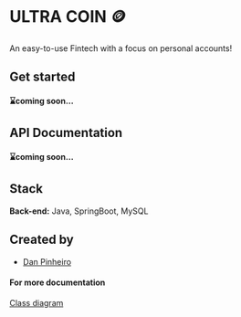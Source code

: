 
# ULTRA COIN 🪙

An easy-to-use Fintech with a focus on personal accounts! 

## Get started

#### ⌛coming soon...

## API Documentation

#### ⌛coming soon...
## Stack 


**Back-end:** Java, SpringBoot, MySQL


## Created by

- [Dan Pinheiro](https://github.com/ddsp-pinheiro)      





                                                                                                                                                           
#### For more documentation

[Class diagram](https://drive.google.com/file/d/1WT1T3viu3__jsikGlKdZSKiraaKA266D/view?usp=sharing)

